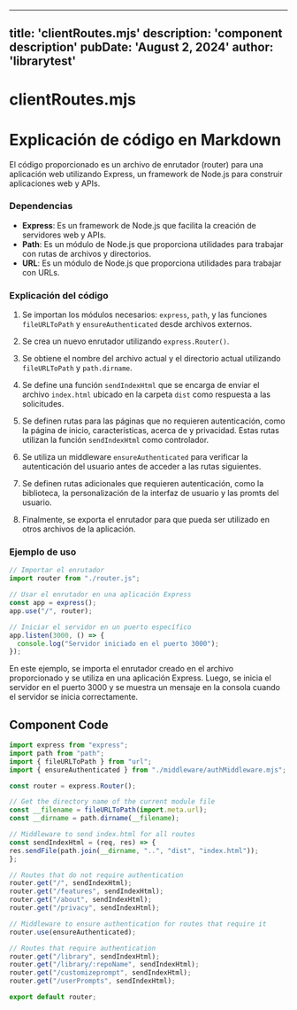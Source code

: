 ---
  title: 'clientRoutes.mjs'
  description: 'component description'
  pubDate: 'August 2, 2024'
  author: 'librarytest'
  ---
  
  
  
  # clientRoutes.mjs
  # Explicación de código en Markdown

El código proporcionado es un archivo de enrutador (router) para una aplicación web utilizando Express, un framework de Node.js para construir aplicaciones web y APIs.

### Dependencias
- **Express**: Es un framework de Node.js que facilita la creación de servidores web y APIs.
- **Path**: Es un módulo de Node.js que proporciona utilidades para trabajar con rutas de archivos y directorios.
- **URL**: Es un módulo de Node.js que proporciona utilidades para trabajar con URLs.

### Explicación del código
1. Se importan los módulos necesarios: `express`, `path`, y las funciones `fileURLToPath` y `ensureAuthenticated` desde archivos externos.

2. Se crea un nuevo enrutador utilizando `express.Router()`.

3. Se obtiene el nombre del archivo actual y el directorio actual utilizando `fileURLToPath` y `path.dirname`.

4. Se define una función `sendIndexHtml` que se encarga de enviar el archivo `index.html` ubicado en la carpeta `dist` como respuesta a las solicitudes.

5. Se definen rutas para las páginas que no requieren autenticación, como la página de inicio, características, acerca de y privacidad. Estas rutas utilizan la función `sendIndexHtml` como controlador.

6. Se utiliza un middleware `ensureAuthenticated` para verificar la autenticación del usuario antes de acceder a las rutas siguientes.

7. Se definen rutas adicionales que requieren autenticación, como la biblioteca, la personalización de la interfaz de usuario y las promts del usuario.

8. Finalmente, se exporta el enrutador para que pueda ser utilizado en otros archivos de la aplicación.

### Ejemplo de uso
```javascript
// Importar el enrutador
import router from "./router.js";

// Usar el enrutador en una aplicación Express
const app = express();
app.use("/", router);

// Iniciar el servidor en un puerto específico
app.listen(3000, () => {
  console.log("Servidor iniciado en el puerto 3000");
});
```

En este ejemplo, se importa el enrutador creado en el archivo proporcionado y se utiliza en una aplicación Express. Luego, se inicia el servidor en el puerto 3000 y se muestra un mensaje en la consola cuando el servidor se inicia correctamente.
  
  ## Component Code
  ```jsx
  import express from "express";
import path from "path";
import { fileURLToPath } from "url";
import { ensureAuthenticated } from "./middleware/authMiddleware.mjs";

const router = express.Router();

// Get the directory name of the current module file
const __filename = fileURLToPath(import.meta.url);
const __dirname = path.dirname(__filename);

// Middleware to send index.html for all routes
const sendIndexHtml = (req, res) => {
  res.sendFile(path.join(__dirname, "..", "dist", "index.html"));
};

// Routes that do not require authentication
router.get("/", sendIndexHtml);
router.get("/features", sendIndexHtml);
router.get("/about", sendIndexHtml);
router.get("/privacy", sendIndexHtml);

// Middleware to ensure authentication for routes that require it
router.use(ensureAuthenticated);

// Routes that require authentication
router.get("/library", sendIndexHtml);
router.get("/library/:repoName", sendIndexHtml);
router.get("/customizeprompt", sendIndexHtml);
router.get("/userPrompts", sendIndexHtml);

export default router;
  ```
  